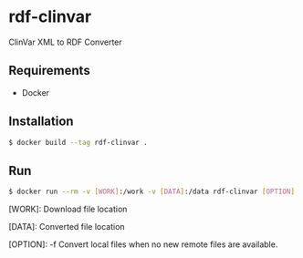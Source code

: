 # rdf-clinvar

ClinVar XML to RDF Converter

## Requirements

- Docker

## Installation

```bash
$ docker build --tag rdf-clinvar .
``` 

## Run
```bash
$ docker run --rm -v [WORK]:/work -v [DATA]:/data rdf-clinvar [OPTION]
``` 
[WORK]: Download file location

[DATA]: Converted file location

[OPTION]: -f Convert local files when no new remote files are available.
